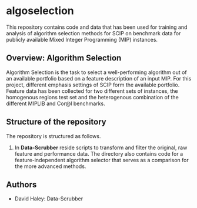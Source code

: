 # algoselection

This repository contains code and data that has been used for training and analysis of algorithm selection methods for SCIP on benchmark data for publicly available Mixed Integer Programming (MIP) instances.

## Overview: Algorithm Selection

Algorithm Selection is the task to select a well-performing algorithm out of an available portfolio based on a feature description of an input MIP.
For this project, different emphasis settings of SCIP form the available portfolio. Feature data has been collected for two different sets of instances, the homogenous regions test set and the heterogenous combination of the different MIPLIB and Cor@l benchmarks.



## Structure of the repository

The repository is structured as follows.

1. In **Data-Scrubber** reside scripts to transform and filter the original, raw feature and performance data. The directory also contains code for a feature-independent algorithm selector that serves as a comparison for the more advanced methods. 


## Authors

- David Haley: Data-Scrubber






